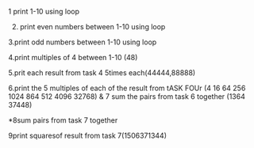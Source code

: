 1 print 1-10 using loop

2. print even numbers between 1-10 using loop

 
3.print odd numbers between 1-10 using loop

4.print multiples of 4 between 1-10 (48)

5.prit each result from task 4 5times each(44444,88888)

6.print the 5 multiples of each of the result from tASK FOUr (4 16 64 256 1024 864 512 4096 32768)
&
7 sum the pairs from task 6 together (1364 37448)

*8sum pairs from task 7 together

9print squaresof result from task 7(1506371344)
